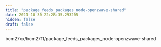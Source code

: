 ```yaml
---
title: "package_feeds_packages_node-openzwave-shared"
date: 2021-10-30 22:28:35.293205
hidden: false
draft: false
---
```


bcm27xx/bcm2711/package_feeds_packages_node-openzwave-shared

